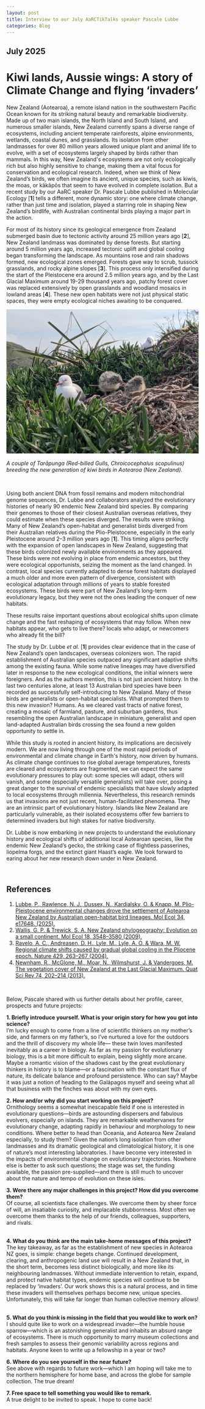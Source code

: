 ```yaml
---
layout: post
title: Interview to our July AaRCTikTalks speaker Pascale Lubbe
categories: Blog
---
```


## July 2025
# Kiwi lands, Aussie wings: A story of Climate Change and flying ‘invaders’
New Zealand (Aotearoa), a remote island nation in the southwestern Pacific Ocean known for its striking natural beauty and remarkable biodiversity. Made up of two main islands, the North Island and South Island, and numerous smaller islands, New Zealand currently spans a diverse range of ecosystems, including ancient temperate rainforests, alpine environments, wetlands, coastal dunes, and grasslands. Its isolation from other landmasses for over 80 million years allowed unique plant and animal life to evolve, with a set of ecosystems largely shaped by birds rather than mammals. In this way, New Zealand's ecosystems are not only ecologically rich but also highly sensitive to change, making them a vital focus for conservation and ecological research. Indeed, when we think of New Zealand’s birds, we often imagine its ancient, unique species, such as kiwis, the moas, or kākāpōs that seem to have evolved in complete isolation. But a recent study by our AaRC speaker Dr. Pascale Lubbe published in Molecular Ecology [**1**] tells a different, more dynamic story: one where climate change, rather than just time and isolation, played a starring role in shaping New Zealand’s birdlife, with Australian continental birds playing a major part in the action.
&nbsp;

For most of its history since its geological emergence from Zealand submerged basin due to tectonic activity around 25 million years ago [**2**], New Zealand landmass was dominated by dense forests. But starting around 5 million years ago, increased tectonic uplift and global cooling began transforming the landscape. As mountains rose and rain shadows formed, new ecological zones emerged. Forests gave way to scrub, tussock grasslands, and rocky alpine slopes [**3**]. This process only intensified during the start of the Pleistocene era around 2.5 million years ago, and by the Last Glacial Maximum around 19-29 thousand years ago, patchy forest cover was replaced extensively by open grasslands and woodland mosaics in lowland areas [**4**]. These new open habitats were not just physical static spaces, they were empty ecological niches awaiting to be conquered.
&nbsp;

![Kiwi birds](/assets/media/Blog_July_2025_PL_Figure.jpg "Kiwi birds")

<p><em>A couple of Tarāpunga (Red-billed Gulls, Chroicocephalus scopulinus) breeding the new generation of kiwi birds in Aotearoa (New Zealand).</em></p>
&nbsp;

Using both ancient DNA from fossil remains and modern mitochondrial genome sequences, Dr. Lubbe and collaborators analyzed the evolutionary histories of nearly 90 endemic New Zealand bird species. By comparing their genomes to those of their closest Australian overseas relatives, they could estimate when these species diverged. The results were striking. Many of New Zealand’s open-habitat and generalist birds diverged from their Australian relatives during the Plio-Pleistocene, especially in the early Pleistocene around 2–3 million years ago [**1**]. This timing aligns perfectly with the expansion of open landscapes in New Zealand, suggesting that these birds colonized newly available environments as they appeared. These birds were not evolving in place from endemic ancestors, but they were ecological opportunists, seizing the moment as the land changed. In contrast, local species currently adapted to dense forest habitats displayed a much older and more even pattern of divergence, consistent with ecological adaptation through millions of years to stable forested ecosystems. These birds were part of New Zealand’s long-term evolutionary legacy, but they were not the ones leading the conquer of new habitats.
&nbsp;

These results raise important questions about ecological shifts upon climate change and the fast reshaping of ecosystems that may follow. When new habitats appear, who gets to live there? locals who adapt, or newcomers who already fit the bill?
&nbsp;

The study by Dr. Lubbe *et al.* [**1**] provides clear evidence that in the case of New Zealand’s open landscapes, overseas colonizers won. The rapid establishment of Australian species outpaced any significant adaptive shifts among the existing fauna. While some native lineages may have diversified later in response to the new ecological conditions, the initial winners were foreigners. And as the authors mention, this is not just ancient history. In the last two centuries alone, at least 13 Australian bird species have been recorded as successfully self-introducing to New Zealand. Many of these birds are generalists or open-habitat specialists. What prompted them to this new invasion? Humans.  As we cleared vast tracts of native forest, creating a mosaic of farmland, pasture, and suburban gardens, thus resembling the open Australian landscape in miniature, generalist and open land-adapted Australian birds crossing the sea found a new golden opportunity to settle in.
&nbsp;

While this study is rooted in ancient history, its implications are decisively modern. We are now living through one of the most rapid periods of environmental and climate change in Earth's history, now driven by humans. As climate change continues to rise global average temperatures, forests are cleared and ecosystems are fragmented, we can expect the same evolutionary pressures to play out: some species will adapt, others will vanish, and some (especially versatile generalists) will take over, posing a great danger to the survival of endemic specialists that have slowly adapted to local ecosystems through millennia. Nevertheless, this research reminds us that invasions are not just recent, human-facilitated phenomena. They are an intrinsic part of evolutionary history. Islands like New Zealand are particularly vulnerable, as their isolated ecosystems offer few barriers to determined invaders but high stakes for native biodiversity.
&nbsp;

Dr. Lubbe is now embarking in new projects to understand the evolutionary history and ecological shifts of additional local Aotearoan species, like the endemic New Zealand’s gecko, the striking case of flightless passerines, liopelma forgs, and the extinct giant Haast’s eagle. We look forward to earing about her new research down under in New Zealand.

&nbsp;

## References
1.	[Lubbe, P., Rawlence, N. J., Dussex, N., Kardialsky, O. & Knapp, M. Plio-Pleistocene environmental changes drove the settlement of Aotearoa New Zealand by Australian open-habitat bird lineages. Mol Ecol 34, e17648. (2025).]
2.	[Wallis, G. P. & Trewick, S. A. New Zealand phylogeography: Evolution on a small continent. Mol Ecol 18, 3548–3580 (2009).]
3.	[Ravelo, A. C., Andreasen, D. H., Lyle, M., Lyle, A. O. & Wara, M. W. Regional climate shifts caused by gradual global cooling in the Pliocene epoch. Nature 429, 263–267 (2004).]
4.	[Newnham, R., McGlone, M., Moar, N., Wilmshurst, J. & Vandergoes, M. The vegetation cover of New Zealand at the Last Glacial Maximum. Quat Sci Rev 74, 202–214 (2013).]


[Lubbe, P., Rawlence, N. J., Dussex, N., Kardialsky, O. & Knapp, M. Plio-Pleistocene environmental changes drove the settlement of Aotearoa New Zealand by Australian open-habitat bird lineages. Mol Ecol 34, e17648. (2025).]:https://onlinelibrary.wiley.com/doi/10.1111/mec.17648
[Wallis, G. P. & Trewick, S. A. New Zealand phylogeography: Evolution on a small continent. Mol Ecol 18, 3548–3580 (2009).]:https://onlinelibrary.wiley.com/doi/full/10.1111/j.1365-294X.2009.04294.x
[Ravelo, A. C., Andreasen, D. H., Lyle, M., Lyle, A. O. & Wara, M. W. Regional climate shifts caused by gradual global cooling in the Pliocene epoch. Nature 429, 263–267 (2004).]:https://www.nature.com/articles/nature02567
[Newnham, R., McGlone, M., Moar, N., Wilmshurst, J. & Vandergoes, M. The vegetation cover of New Zealand at the Last Glacial Maximum. Quat Sci Rev 74, 202–214 (2013).]:https://www.sciencedirect.com/science/article/abs/pii/S0277379112003356

&nbsp;

Below, Pascale shared with us further details about her profile, career, prospects and future projects:
&nbsp;

**1. Briefly introduce yourself. What is your origin story for how you got into science?** <br>
I’m lucky enough to come from a line of scientific thinkers on my mother’s side, and farmers on my father’s, so I’ve nurtured a love for the outdoors and the thrill of discovery my whole life— these twin loves manifested inevitably as a career in biology. As far as my passion for evolutionary biology, this is a bit more difficult to explain, being slightly more arcane. Maybe a romantic vision of the shadows cast by the great evolutionary thinkers in history is to blame—or a fascination with the constant flux of nature, its delicate balance and profound persistence. Who can say? Maybe it was just a notion of heading to the Galápagos myself and seeing what all that business with the finches was about with my own eyes. 
&nbsp;

**2. How and/or why did you start working on this project?** <br>
Ornithology seems a somewhat inescapable field if one is interested in evolutionary questions—birds are astounding dispersers and fabulous evolvers, especially on islands. They are remarkable weathervanes for evolutionary change, adapting rapidly in behaviour and morphology to new conditions. Where better to head than Oceania, and Aotearoa New Zealand especially, to study them? Given the nation’s long isolation from other landmasses and its dramatic geological and climatological history, it is one of nature’s most interesting laboratories. I have become very interested in the impacts of environmental change on evolutionary trajectories. Nowhere else is better to ask such questions; the stage was set, the funding available, the passion pre-supplied—and there is still much to uncover about the nature and tempo of evolution on these isles.
&nbsp;

**3. Were there any major challenges in this project? How did you overcome them?** <br>
Of course, all scientists face challenges. We overcome them by sheer force of will, an insatiable curiosity, and implacable stubbornness. Most often we overcome them thanks to the help of our friends, colleagues, supporters, and rivals.  
&nbsp;

**4. What do you think are the main take-home messages of this project?** <br>
The key takeaway, as far as the establishment of new species in Aotearoa NZ goes, is simple: change begets change. Continued development, clearing, and anthropogenic land use will result in a New Zealand that, in the short term, becomes less distinct biologically, and more like its neighbouring landmasses. Without immediate intervention to retain, expand, and protect native habitat types, endemic species will continue to be replaced by ‘invaders’. Our work shows this is a natural process, and in time these invaders will themselves perhaps become new, unique species. Unfortunately, this will take far longer than human collective memory allows!
&nbsp;

**5. What do you think is missing in the field that you would like to work on?** <br>
I should quite like to work on a widespread invader—the humble house sparrow—which is an astonishing generalist and inhabits an absurd range of ecosystems. There is much opportunity to marry museum collections and fresh samples to assess their genomic variability across regions and habitats. Anyone keen to write up a fellowship in a year or two?
&nbsp;

**6. Where do you see yourself in the near future?** <br>
See above with regards to future work—which I am hoping will take me to the northern hemisphere for home base, and across the globe for sample collection. The true dream!
&nbsp;

**7. Free space to tell something you would like to remark.** <br>
A true delight to be invited to speak. I hope to come back!




